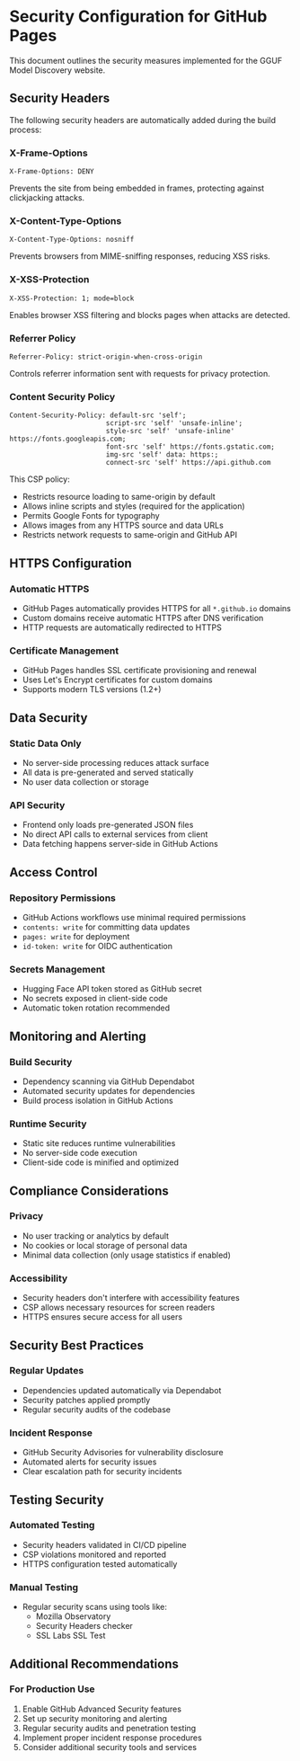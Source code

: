 # Security Configuration for GitHub Pages

This document outlines the security measures implemented for the GGUF Model Discovery website.

## Security Headers

The following security headers are automatically added during the build process:

### X-Frame-Options
```
X-Frame-Options: DENY
```
Prevents the site from being embedded in frames, protecting against clickjacking attacks.

### X-Content-Type-Options
```
X-Content-Type-Options: nosniff
```
Prevents browsers from MIME-sniffing responses, reducing XSS risks.

### X-XSS-Protection
```
X-XSS-Protection: 1; mode=block
```
Enables browser XSS filtering and blocks pages when attacks are detected.

### Referrer Policy
```
Referrer-Policy: strict-origin-when-cross-origin
```
Controls referrer information sent with requests for privacy protection.

### Content Security Policy
```
Content-Security-Policy: default-src 'self'; 
                        script-src 'self' 'unsafe-inline'; 
                        style-src 'self' 'unsafe-inline' https://fonts.googleapis.com; 
                        font-src 'self' https://fonts.gstatic.com; 
                        img-src 'self' data: https:; 
                        connect-src 'self' https://api.github.com
```

This CSP policy:
- Restricts resource loading to same-origin by default
- Allows inline scripts and styles (required for the application)
- Permits Google Fonts for typography
- Allows images from any HTTPS source and data URLs
- Restricts network requests to same-origin and GitHub API

## HTTPS Configuration

### Automatic HTTPS
- GitHub Pages automatically provides HTTPS for all `*.github.io` domains
- Custom domains receive automatic HTTPS after DNS verification
- HTTP requests are automatically redirected to HTTPS

### Certificate Management
- GitHub Pages handles SSL certificate provisioning and renewal
- Uses Let's Encrypt certificates for custom domains
- Supports modern TLS versions (1.2+)

## Data Security

### Static Data Only
- No server-side processing reduces attack surface
- All data is pre-generated and served statically
- No user data collection or storage

### API Security
- Frontend only loads pre-generated JSON files
- No direct API calls to external services from client
- Data fetching happens server-side in GitHub Actions

## Access Control

### Repository Permissions
- GitHub Actions workflows use minimal required permissions
- `contents: write` for committing data updates
- `pages: write` for deployment
- `id-token: write` for OIDC authentication

### Secrets Management
- Hugging Face API token stored as GitHub secret
- No secrets exposed in client-side code
- Automatic token rotation recommended

## Monitoring and Alerting

### Build Security
- Dependency scanning via GitHub Dependabot
- Automated security updates for dependencies
- Build process isolation in GitHub Actions

### Runtime Security
- Static site reduces runtime vulnerabilities
- No server-side code execution
- Client-side code is minified and optimized

## Compliance Considerations

### Privacy
- No user tracking or analytics by default
- No cookies or local storage of personal data
- Minimal data collection (only usage statistics if enabled)

### Accessibility
- Security headers don't interfere with accessibility features
- CSP allows necessary resources for screen readers
- HTTPS ensures secure access for all users

## Security Best Practices

### Regular Updates
- Dependencies updated automatically via Dependabot
- Security patches applied promptly
- Regular security audits of the codebase

### Incident Response
- GitHub Security Advisories for vulnerability disclosure
- Automated alerts for security issues
- Clear escalation path for security incidents

## Testing Security

### Automated Testing
- Security headers validated in CI/CD pipeline
- CSP violations monitored and reported
- HTTPS configuration tested automatically

### Manual Testing
- Regular security scans using tools like:
  - Mozilla Observatory
  - Security Headers checker
  - SSL Labs SSL Test

## Additional Recommendations

### For Production Use
1. Enable GitHub Advanced Security features
2. Set up security monitoring and alerting
3. Regular security audits and penetration testing
4. Implement proper incident response procedures
5. Consider additional security tools and services